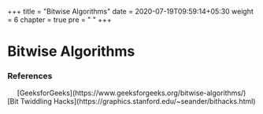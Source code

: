 +++
title = "Bitwise Algorithms"
date =  2020-07-19T09:59:14+05:30
weight = 6
chapter = true
pre = "<i class='devicon-devicon-plain'></i> "
+++

# Bitwise Algorithms

### References

<center>[GeeksforGeeks](https://www.geeksforgeeks.org/bitwise-algorithms/)</center>
<center>[Bit Twiddling Hacks](https://graphics.stanford.edu/~seander/bithacks.html)</center>